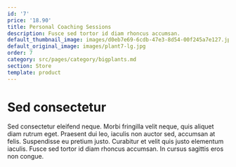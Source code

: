 ```yaml
---
id: '7'
price: '18.90'
title: Personal Coaching Sessions
description: Fusce sed tortor id diam rhoncus accumsan.
default_thumbnail_image: images/d0eb7e69-6cdb-47e3-8d54-00f245a7e127.jpg
default_original_image: images/plant7-lg.jpg
order: 7
category: src/pages/category/bigplants.md
section: Store
template: product
---
```


# Sed consectetur

Sed consectetur eleifend neque. Morbi fringilla velit neque, quis aliquet diam rutrum eget. Praesent dui leo, iaculis non auctor sed, accumsan at felis. Suspendisse eu pretium justo. Curabitur et velit quis justo elementum iaculis. Fusce sed tortor id diam rhoncus accumsan. In cursus sagittis eros non congue.